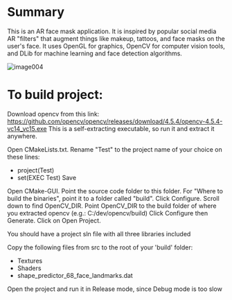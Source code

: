 # Summary
This is an AR face mask application. It is inspired by popular social media AR "filters" that augment things like makeup, tattoos, and face masks on the user's face. It uses OpenGL for graphics, OpenCV for computer vision tools, and DLib for machine learning and face detection algorithms.  

![image004](https://user-images.githubusercontent.com/60410055/146120831-c5ba9557-24de-4863-a457-86552c4d3e3a.gif)


# To build project:

Download opencv from this link:
https://github.com/opencv/opencv/releases/download/4.5.4/opencv-4.5.4-vc14_vc15.exe
This is a self-extracting executable, so run it and extract it anywhere.

Open CMakeLists.txt.
Rename "Test" to the project name of your choice on these lines:
- project(Test)
- set(EXEC Test)
Save

Open CMake-GUI.
Point the source code folder to this folder.
For "Where to build the binaries", point it to a folder called "build".
Click Configure.
Scroll down to find OpenCV_DIR.
Point OpenCV_DIR to the build folder of where you extracted opencv (e.g.: C:/dev/opencv/build)
Click Configure then Generate.
Click on Open Project.

You should have a project sln file with all three libraries included 

Copy the following files from src to the root of your 'build' folder:
- Textures 
- Shaders
- shape_predictor_68_face_landmarks.dat 

Open the project and run it in Release mode, since Debug mode is too slow
